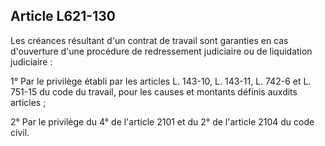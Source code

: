 Article L621-130
----
Les créances résultant d'un contrat de travail sont garanties en cas d'ouverture
d'une procédure de redressement judiciaire ou de liquidation judiciaire :

1° Par le privilège établi par les articles L. 143-10, L. 143-11, L. 742-6 et L.
751-15 du code du travail, pour les causes et montants définis auxdits articles
;

2° Par le privilège du 4° de l'article 2101 et du 2° de l'article 2104 du code
civil.
